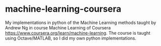 # machine-learning-coursera
My implementations in python of the Machine Learning methods taught by Andrew Ng in course Machine Learning of Coursera https://www.coursera.org/learn/machine-learning.
The course is taught using Octave/MATLAB, so I did my own python implementations.
